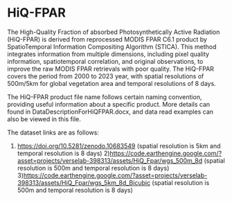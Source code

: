 # HiQ-FPAR
The High-Quality Fraction of absorbed Photosynthetically Active Radiation (HiQ-FPAR) is derived from reprocessed MODIS FPAR C6.1 product by SpatioTemporal Information Compositing Algorithm (STICA). This method integrates information from multiple dimensions, including pixel quality information, spatiotemporal correlation, and original observations, to improve the raw MODIS FPAR retrievals with poor quality. The HiQ-FPAR covers the period from 2000 to 2023 year, with spatial resolutions of 500m/5km for global vegetation area and temporal resolutions of 8 days.

The HiQ-FPAR product file name follows certain naming convention, providing useful information about a specific product. More details can found in DataDescriptionForHiQFPAR.docx, and data read examples can also be viewed in this file.

The dataset links are as follows:
1) https://doi.org/10.5281/zenodo.10683549 (spatial resolution is 5km and temporal resolution is 8 days)
2)https://code.earthengine.google.com/?asset=projects/verselab-398313/assets/HiQ_Fpar/wgs_500m_8d (spatial resolution is 500m and temporal resolution is 8 days)
3)https://code.earthengine.google.com/?asset=projects/verselab-398313/assets/HiQ_Fpar/wgs_5km_8d_Bicubic (spatial resolution is 500m and temporal resolution is 8 days)
